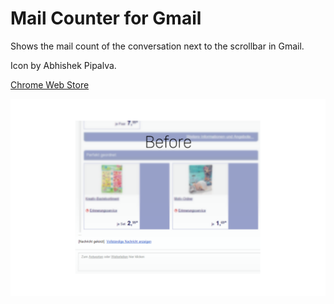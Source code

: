 Mail Counter for Gmail
===================

Shows the mail count of the conversation next to the scrollbar in Gmail.

Icon by Abhishek Pipalva.

[Chrome Web Store](https://chrome.google.com/webstore/detail/cmdjfmokkblaapkclnhnefeokpkmkkkl)

<img src="https://raw.githubusercontent.com/kurtextrem/Gmail-Auto-Expander/master/Screenshot_156.png">
